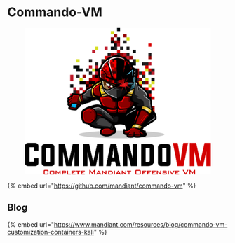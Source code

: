 # Commando-VM

<figure><img src="../../.gitbook/assets/image (5).png" alt=""><figcaption></figcaption></figure>

{% embed url="https://github.com/mandiant/commando-vm" %}

## Blog

{% embed url="https://www.mandiant.com/resources/blog/commando-vm-customization-containers-kali" %}
